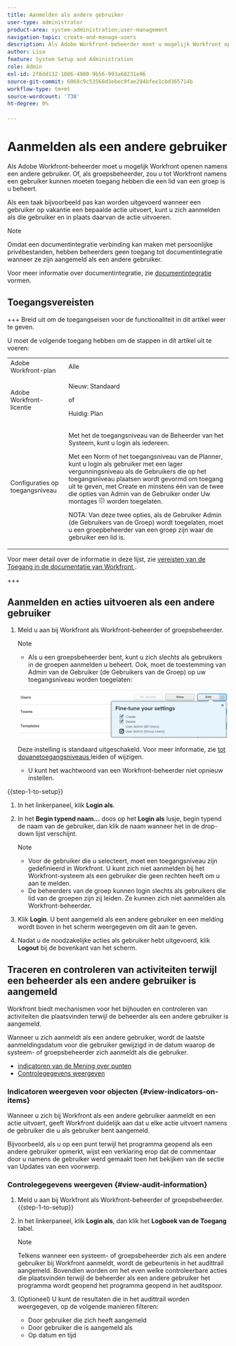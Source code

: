 ```yaml
---
title: Aanmelden als andere gebruiker
user-type: administrator
product-area: system-administration;user-management
navigation-topic: create-and-manage-users
description: Als Adobe Workfront-beheerder moet u mogelijk Workfront openen namens een andere gebruiker.
author: Lisa
feature: System Setup and Administration
role: Admin
exl-id: 2f8dd132-1086-4980-9b56-993a68231e96
source-git-commit: 6068c9c53568d3ebec9fae294bfee1cbd365714b
workflow-type: tm+mt
source-wordcount: '738'
ht-degree: 0%

---
```


# Aanmelden als een andere gebruiker

<!--Audited: 5/2025-->

<!--<span class="preview">The highlighted information on this page refers to functionality not yet generally available. It is available for all users only in the Preview environment.</span> -->

<!--
**DON'T DELETE, DRAFT OR HIDE THIS ARTICLE. IT IS LINKED TO THE PRODUCT, THROUGH THE CONTEXT SENSITIVE HELP LINKS. Also linked to other articles: Creating and Managing Groups, etc.</p>
-->

Als Adobe Workfront-beheerder moet u mogelijk Workfront openen namens een andere gebruiker. Of, als groepsbeheerder, zou u tot Workfront namens een gebruiker kunnen moeten toegang hebben die een lid van een groep is u beheert.

Als een taak bijvoorbeeld pas kan worden uitgevoerd wanneer een gebruiker op vakantie een bepaalde actie uitvoert, kunt u zich aanmelden als die gebruiker en in plaats daarvan de actie uitvoeren.

<!--
<note type="note">
Some users, such as executives, need to be able to control which administrators can log in to their accounts, and for how long. Working with your organization, Workfront configures settings that allow this control for these users. When a Workfront administrator or group administrator (associated with one of the user's groups) tries to log in as one of these users, an on-screen message prompts the administrator to contact the user for access. From the user profile area, the user can then grant access to the administrator and specify an expiration time for it. For more information on how the user does this, see
<a href="../../../workfront-basics/manage-your-account-and-profile/configuring-your-user-profile/configure-my-settings.md#access" class="MCXref xref">Access</a> in
<a href="../../../workfront-basics/manage-your-account-and-profile/configuring-your-user-profile/configure-my-settings.md" class="MCXref xref">Configure My Settings</a>.
<span class="PinkDraftNote">[Add a note about this being only for the Enterprise package if they decide to do it that way]</span>
</note>
-->

>[!NOTE]
>
>Omdat een documentintegratie verbinding kan maken met persoonlijke privébestanden, hebben beheerders geen toegang tot documentintegratie wanneer ze zijn aangemeld als een andere gebruiker.
>
>Voor meer informatie over documentintegratie, zie [ documentintegratie ](../../../administration-and-setup/configure-integrations/configure-document-integrations.md) vormen.

## Toegangsvereisten

+++ Breid uit om de toegangseisen voor de functionaliteit in dit artikel weer te geven.

U moet de volgende toegang hebben om de stappen in dit artikel uit te voeren:

<table style="table-layout:auto"> 
 <col> 
 <col> 
 <tbody> 
  <tr> 
   <td role="rowheader">Adobe Workfront-plan</td> 
   <td>Alle</td> 
  </tr> 
  <tr> 
   <td role="rowheader">Adobe Workfront-licentie</td> 
   <td> <p>Nieuw: Standaard</p>
   <p>of</p>
   <p>Huidig: Plan</p></td> 
  </tr> 
  <tr> 
   <td role="rowheader">Configuraties op toegangsniveau</td> 
   <td> <p>Met het de toegangsniveau van de Beheerder van het Systeem, kunt u login als iedereen.</p> <p>Met een Norm of het toegangsniveau van de Planner, kunt u login als gebruiker met een lager vergunningsniveau als de Gebruikers die op het toegangsniveau plaatsen wordt gevormd om toegang uit te geven, met Create en minstens één van de twee die opties van Admin van de Gebruiker onder Uw montages <img src="assets/gear-icon-in-access-levels.png"> worden toegelaten. </p> 
   <p>NOTA: Van deze twee opties, als de Gebruiker Admin (de Gebruikers van de Groep) wordt toegelaten, moet u een groepbeheerder van een groep zijn waar de gebruiker een lid is.</p></td>
  </tr> 
 </tbody> 
</table>

Voor meer detail over de informatie in deze lijst, zie [ vereisten van de Toegang in de documentatie van Workfront ](/help/quicksilver/administration-and-setup/add-users/access-levels-and-object-permissions/access-level-requirements-in-documentation.md).

+++

## Aanmelden en acties uitvoeren als een andere gebruiker

1. Meld u aan bij Workfront als Workfront-beheerder of groepsbeheerder.

   >[!NOTE]
   >
   >* Als u een groepsbeheerder bent, kunt u zich slechts als gebruikers in de groepen aanmelden u beheert. Ook, moet de toestemming van Admin van de Gebruiker (de Gebruikers van de Groep) op uw toegangsniveau worden toegelaten:
   >   
   >  ![ Admin gebruiker van de Groep ](assets/group-admin-user.png)
   >   
   >  Deze instelling is standaard uitgeschakeld. Voor meer informatie, zie [ tot douanetoegangsniveaus ](../../../administration-and-setup/add-users/configure-and-grant-access/create-modify-access-levels.md) leiden of wijzigen.
   >   
   >* U kunt het wachtwoord van een Workfront-beheerder niet opnieuw instellen.

{{step-1-to-setup}}

1. In het linkerpaneel, klik **Login als**.

1. In het **Begin typend naam...** doos op het **Login als** lusje, begin typend de naam van de gebruiker, dan klik de naam wanneer het in de drop-down lijst verschijnt.


   >[!NOTE]
   >* Voor de gebruiker die u selecteert, moet een toegangsniveau zijn gedefinieerd in Workfront. U kunt zich niet aanmelden bij het Workfront-systeem als een gebruiker die geen rechten heeft om u aan te melden.
   >* De beheerders van de groep kunnen login slechts als gebruikers die lid van de groepen zijn zij leiden. Ze kunnen zich niet aanmelden als Workfront-beheerder.

1. Klik **Login**. U bent aangemeld als een andere gebruiker en een melding wordt boven in het scherm weergegeven om dit aan te geven.

   <!--
   <p> Might come in a future story:</p>
   -->

   <!--
   <p data-mc-conditions="QuicksilverOrClassic.Draft mode">click an Access period and then click Request to ask the user for access to log as him or her for the specified period of time. Continue these steps after the user grants access. Specify somewhere here that this is only for the Enterprise package if they decide on that</p>
   -->

   <!--
   <p data-mc-conditions="QuicksilverOrClassic.Draft mode">Or </p>
   -->

   <!--
   <p data-mc-conditions="QuicksilverOrClassic.Draft mode">If a prompt appears indicating that the user has restricted access to their account, contact the user to request access.</p>
   -->

   <!--
   <p data-mc-conditions="QuicksilverOrClassic.Draft mode">The user can then can grant you "Log in as" access in their user profile. They can also specify an expiration date and time for the access period. </p>
   -->

   <!--
   This triggers an email to let you know that you have access to log in as the user, depending on how your event notifications are enabled. For more information, see <a href="../../../workfront-basics/using-notifications/event-notifications.md" class="MCXref xref">Event notifications</a>.
   </div>
   -->



1. Nadat u de noodzakelijke acties als gebruiker hebt uitgevoerd, klik **Logout** bij de bovenkant van het scherm.

## Traceren en controleren van activiteiten terwijl een beheerder als een andere gebruiker is aangemeld

Workfront biedt mechanismen voor het bijhouden en controleren van activiteiten die plaatsvinden terwijl de beheerder als een andere gebruiker is aangemeld.

Wanneer u zich aanmeldt als een andere gebruiker, wordt de laatste aanmeldingsdatum voor die gebruiker gewijzigd in de datum waarop de systeem- of groepsbeheerder zich aanmeldt als die gebruiker.

* [ indicatoren van de Mening over punten ](#view-indicators-on-items)
* [Controlegegevens weergeven](#view-audit-information)

### Indicatoren weergeven voor objecten {#view-indicators-on-items}

Wanneer u zich bij Workfront als een andere gebruiker aanmeldt en een actie uitvoert, geeft Workfront duidelijk aan dat u elke actie uitvoert namens de gebruiker die u als gebruiker bent aangemeld.

Bijvoorbeeld, als u op een punt terwijl het programma geopend als een andere gebruiker opmerkt, wijst een verklaring erop dat de commentaar door u namens de gebruiker werd gemaakt toen het bekijken van de sectie van Updates van een voorwerp.

### Controlegegevens weergeven {#view-audit-information}

1. Meld u aan bij Workfront als Workfront-beheerder of groepsbeheerder.
   {{step-1-to-setup}}
   <!--1. Click the **Main Menu** icon ![Main menu icon](assets/main-menu-icon.png) in the upper-right corner of Adobe Workfront, then click **Setup** ![Gear settings icon](assets/gear-icon-settings.png).-->

1. In het linkerpaneel, klik **Login als**, dan klik het **Logboek van de Toegang** tabel.

   >[!NOTE]
   >
   >Telkens wanneer een systeem- of groepsbeheerder zich als een andere gebruiker bij Workfront aanmeldt, wordt de gebeurtenis in het audittrail aangemeld. Bovendien worden om het even welke controleerbare acties die plaatsvinden terwijl de beheerder als een andere gebruiker het programma wordt geopend het programma geopend in het auditspoor.

1. (Optioneel) U kunt de resultaten die in het audittrail worden weergegeven, op de volgende manieren filteren:

   * Door gebruiker die zich heeft aangemeld
   * Door gebruiker die is aangemeld als
   * Op datum en tijd
